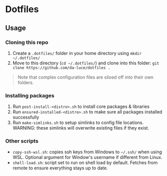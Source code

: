 # Dotfiles

## Usage

### Cloning this repo

1. Create a `.dotfiles/` folder in your home directory using `mkdir ~/.dotfiles/`
2. Move to this directory (`cd ~/.dotfiles/`) and clone into this folder: `git clone https://github.com/da-luce/dotfiles .`

> Note that complex configuration files are siloed off into their own folders. 

### Installing packages

1. Run `post-install-<distro>.sh` to install core packages & libraries
2. Run `ensured-installed-<distro>.sh` to make sure all packages installed successfully
3. Run `make-simlinks.sh` to setup simlinks to config file locations. WARNING: these simlinks will overwrite existing files if they exist.

### Other scripts

- `copy-ssh-wsl.sh`: copies ssh keys from Windows to `~/.ssh/` when using WSL. Optional argument for Window's username if different from Linux.
- `shell-load.sh`: script set to run on shell load by default. Fetches from remote to ensure everything stays up to date.